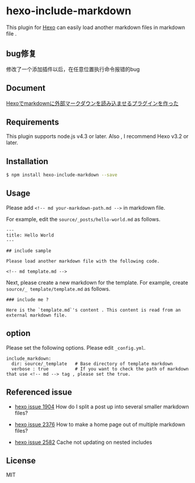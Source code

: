 # hexo-include-markdown

This plugin for [Hexo](https://hexo.io/) can easily load another markdown files in markdown file .

## bug修复
修改了一个添加插件以后，在任意位置执行命令报错的bug

## Document

[Hexoでmarkdownに外部マークダウンを読み込ませるプラグインを作った](https://photo-tea.com/p/17/hexo-include-markdown/)

## Requirements

This plugin supports node.js v4.3 or later. Also , I recommend Hexo v3.2 or later.

## Installation

``` bash
$ npm install hexo-include-markdown --save
```


## Usage

Please add `<!-- md your-markdown-path.md -->` in markdown file.

For example, edit the `source/_posts/hello-world.md` as follows.

```
---
title: Hello World
---

## include sample

Please load another markdown file with the following code.

<!-- md template.md -->

```

Next, please create a new markdown for the template. For example, create `source/_ template/template.md` as follows.

```
### include me ?

Here is the `template.md`'s content . This content is read from an external markdown file.

```


## option

Please set the following options. Please edit `_config.yml`.

```
include_markdown:
  dir: source/_template   # Base directory of template markdown
  verbose : true          # If you want to check the path of markdown that use <!-- md --> tag , please set the true.
```

## Referenced issue

- [hexo issue 1904](https://github.com/hexojs/hexo/issues/1904)
How do I split a post up into several smaller markdown files?

- [hexo issue 2376](https://github.com/hexojs/hexo/issues/2376)
How to make a home page out of multiple markdown files?

- [hexo issue 2582](https://github.com/hexojs/hexo/issues/2582)
Cache not updating on nested includes


## License

MIT

[Hexo]: http://hexo.io/